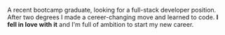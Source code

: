 A recent bootcamp graduate, looking for a full-stack developer position. After two degrees I made a cereer-changing move and learned to code. **I fell in love with it** and I'm full of ambition to start my new career.
